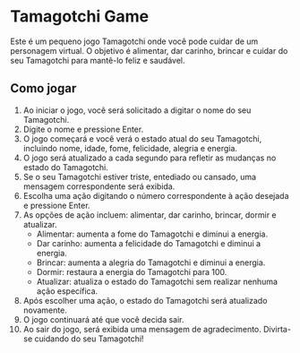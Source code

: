 # Tamagotchi Game

Este é um pequeno jogo Tamagotchi onde você pode cuidar de um personagem virtual. O objetivo é alimentar, dar carinho, brincar e cuidar do seu Tamagotchi para mantê-lo feliz e saudável.

## Como jogar

1. Ao iniciar o jogo, você será solicitado a digitar o nome do seu Tamagotchi.
2. Digite o nome e pressione Enter.
3. O jogo começará e você verá o estado atual do seu Tamagotchi, incluindo nome, idade, fome, felicidade, alegria e energia.
4. O jogo será atualizado a cada segundo para refletir as mudanças no estado do Tamagotchi.
5. Se o seu Tamagotchi estiver triste, entediado ou cansado, uma mensagem correspondente será exibida.
6. Escolha uma ação digitando o número correspondente à ação desejada e pressione Enter.
7. As opções de ação incluem: alimentar, dar carinho, brincar, dormir e atualizar.
    - Alimentar: aumenta a fome do Tamagotchi e diminui a energia.
    - Dar carinho: aumenta a felicidade do Tamagotchi e diminui a energia.
    - Brincar: aumenta a alegria do Tamagotchi e diminui a energia.
    - Dormir: restaura a energia do Tamagotchi para 100.
    - Atualizar: atualiza o estado do Tamagotchi sem realizar nenhuma ação específica.
8. Após escolher uma ação, o estado do Tamagotchi será atualizado novamente.
9. O jogo continuará até que você decida sair.
10. Ao sair do jogo, será exibida uma mensagem de agradecimento.
Divirta-se cuidando do seu Tamagotchi!
